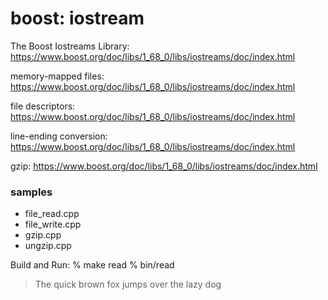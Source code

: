 boost: iostream
===============

The Boost Iostreams Library:  
https://www.boost.org/doc/libs/1_68_0/libs/iostreams/doc/index.html

memory-mapped files:  
https://www.boost.org/doc/libs/1_68_0/libs/iostreams/doc/index.html

file descriptors:  
https://www.boost.org/doc/libs/1_68_0/libs/iostreams/doc/index.html

 line-ending conversion:  
https://www.boost.org/doc/libs/1_68_0/libs/iostreams/doc/index.html

gzip: 
https://www.boost.org/doc/libs/1_68_0/libs/iostreams/doc/index.html


### samples
- file_read.cpp
- file_write.cpp
- gzip.cpp
- ungzip.cpp

Build and Run:
% make read
% bin/read
> The quick brown fox jumps over the lazy dog
